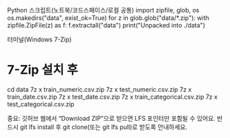 Python 스크립트(노트북/코드스페이스/로컬 공통)
import zipfile, glob, os
os.makedirs("data", exist_ok=True)
for z in glob.glob("data/*.zip"):
    with zipfile.ZipFile(z) as f:
        f.extractall("data")
print("Unpacked into ./data")

터미널(Windows 7-Zip)


# 7-Zip 설치 후
cd data
7z x train_numeric.csv.zip
7z x test_numeric.csv.zip
7z x train_date.csv.zip
7z x test_date.csv.zip
7z x train_categorical.csv.zip
7z x test_categorical.csv.zip


중요: 깃허브 웹에서 “Download ZIP”으로 받으면 LFS 포인터만 포함될 수 있어요.
반드시 git lfs install 후 git clone(또는 git lfs pull)로 받도록 안내하세요.
